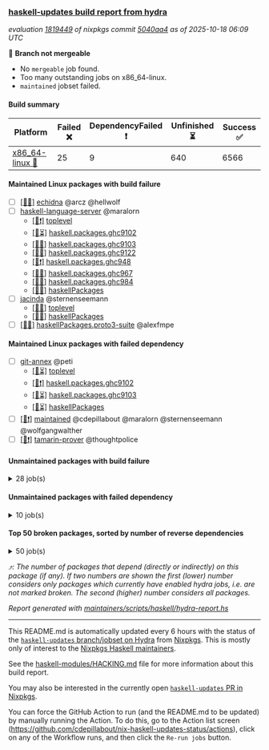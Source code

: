 ### [haskell-updates build report from hydra](https://hydra.nixos.org/jobset/nixpkgs/haskell-updates)
*evaluation [1819449](https://hydra.nixos.org/eval/1819449) of nixpkgs commit [5040aa4](https://github.com/NixOS/nixpkgs/commits/5040aa4e74a3354582c5efada012245b57407101) as of 2025-10-18 06:09 UTC*

🔴 **Branch not mergeable**
  * No `mergeable` job found.
  * Too many outstanding jobs on x86_64-linux.
  * `maintained` jobset failed.

#### Build summary

 | Platform | Failed ❌ | DependencyFailed ❗ | Unfinished ⏳ | Success ✅ | 
 | --- | --- | --- | --- | --- | 
 | [x86_64-linux 🐧](https://hydra.nixos.org/eval/1819449?filter=.x86_64-linux) | 25 | 9 | 640 | 6566 | 
#### Maintained Linux packages with build failure
- [ ] [[🐧❌]](https://hydra.nixos.org/build/310154526) [echidna](https://hydra.nixos.org/eval/1819449?filter=echidna) @arcz @hellwolf
- [ ] [haskell-language-server](https://hydra.nixos.org/eval/1819449?filter=haskell-language-server) @maralorn
  - [[🐧❗]](https://hydra.nixos.org/build/310154686) [toplevel](https://hydra.nixos.org/eval/1819449?filter=haskell-language-server)
  - [[🐧⏳]](https://hydra.nixos.org/build/310154653) [haskell.packages.ghc9102](https://hydra.nixos.org/eval/1819449?filter=haskell.packages.ghc9102.haskell-language-server)
  - [[🐧❌]](https://hydra.nixos.org/build/310154606) [haskell.packages.ghc9103](https://hydra.nixos.org/eval/1819449?filter=haskell.packages.ghc9103.haskell-language-server)
  - [[🐧❌]](https://hydra.nixos.org/build/310154849) [haskell.packages.ghc9122](https://hydra.nixos.org/eval/1819449?filter=haskell.packages.ghc9122.haskell-language-server)
  - [[🐧❗]](https://hydra.nixos.org/build/310154958) [haskell.packages.ghc948](https://hydra.nixos.org/eval/1819449?filter=haskell.packages.ghc948.haskell-language-server)
  - [[🐧❌]](https://hydra.nixos.org/build/310155631) [haskell.packages.ghc967](https://hydra.nixos.org/eval/1819449?filter=haskell.packages.ghc967.haskell-language-server)
  - [[🐧❌]](https://hydra.nixos.org/build/310155942) [haskell.packages.ghc984](https://hydra.nixos.org/eval/1819449?filter=haskell.packages.ghc984.haskell-language-server)
  - [[🐧❌]](https://hydra.nixos.org/build/310157709) [haskellPackages](https://hydra.nixos.org/eval/1819449?filter=haskellPackages.haskell-language-server)
- [ ] [jacinda](https://hydra.nixos.org/eval/1819449?filter=jacinda) @sternenseemann
  - [[🐧❌]](https://hydra.nixos.org/build/310161803) [toplevel](https://hydra.nixos.org/eval/1819449?filter=jacinda)
  - [[🐧✅]](https://hydra.nixos.org/build/310158377) [haskellPackages](https://hydra.nixos.org/eval/1819449?filter=haskellPackages.jacinda)
- [ ] [[🐧❌]](https://hydra.nixos.org/build/310159857) [haskellPackages.proto3-suite](https://hydra.nixos.org/eval/1819449?filter=haskellPackages.proto3-suite) @alexfmpe
#### Maintained Linux packages with failed dependency
- [ ] [git-annex](https://hydra.nixos.org/eval/1819449?filter=git-annex) @peti
  - [[🐧⏳]](https://hydra.nixos.org/build/310235616) [toplevel](https://hydra.nixos.org/eval/1819449?filter=git-annex)
  - [[🐧❗]](https://hydra.nixos.org/build/310235618) [haskell.packages.ghc9102](https://hydra.nixos.org/eval/1819449?filter=haskell.packages.ghc9102.git-annex)
  - [[🐧⏳]](https://hydra.nixos.org/build/310235617) [haskell.packages.ghc9103](https://hydra.nixos.org/eval/1819449?filter=haskell.packages.ghc9103.git-annex)
  - [[🐧⏳]](https://hydra.nixos.org/build/310235625) [haskellPackages](https://hydra.nixos.org/eval/1819449?filter=haskellPackages.git-annex)
- [ ] [[🐧❗]](https://hydra.nixos.org/build/310235719) [maintained](https://hydra.nixos.org/eval/1819449?filter=maintained) @cdepillabout @maralorn @sternenseemann @wolfgangwalther
- [ ] [[🐧❗]](https://hydra.nixos.org/build/310161933) [tamarin-prover](https://hydra.nixos.org/eval/1819449?filter=tamarin-prover) @thoughtpolice
#### Unmaintained packages with build failure
<details><summary>28 job(s) </summary>

- [ ] [[🐧❌]](https://hydra.nixos.org/build/310235656) [haskellPackages.hs-opentelemetry-instrumentation-wai](https://hydra.nixos.org/eval/1819449?filter=haskellPackages.hs-opentelemetry-instrumentation-wai)  ⤴️ 2 | 3
- [ ] [[🐧❌]](https://hydra.nixos.org/build/310156701) [haskellPackages.duckdb-ffi](https://hydra.nixos.org/eval/1819449?filter=haskellPackages.duckdb-ffi)  ⤴️ 1 | 1
- [ ] [[🐧❌]](https://hydra.nixos.org/build/310235651) [haskellPackages.hs-opentelemetry-instrumentation-conduit](https://hydra.nixos.org/eval/1819449?filter=haskellPackages.hs-opentelemetry-instrumentation-conduit)  ⤴️ 1 | 1
- [ ] [[🐧❌]](https://hydra.nixos.org/build/310235647) [haskellPackages.hs-opentelemetry-utils-exceptions](https://hydra.nixos.org/eval/1819449?filter=haskellPackages.hs-opentelemetry-utils-exceptions)  ⤴️ 1 | 1
- [ ] [[🐧❌]](https://hydra.nixos.org/build/310160933) [haskellPackages.temporal-sdk-core](https://hydra.nixos.org/eval/1819449?filter=haskellPackages.temporal-sdk-core)  ⤴️ 1 | 1
- [ ] [[🐧❌]](https://hydra.nixos.org/build/310155581) [haskellPackages.attic](https://hydra.nixos.org/eval/1819449?filter=haskellPackages.attic) 
- [ ] [[🐧❌]](https://hydra.nixos.org/build/310156049) [haskellPackages.cabal-matrix](https://hydra.nixos.org/eval/1819449?filter=haskellPackages.cabal-matrix) 
- [ ] [[🐧❌]](https://hydra.nixos.org/build/310156141) [haskellPackages.clickhouse-haskell](https://hydra.nixos.org/eval/1819449?filter=haskellPackages.clickhouse-haskell) 
- [ ] [[🐧❌]](https://hydra.nixos.org/build/310156138) [haskellPackages.cmark-gfm-lens](https://hydra.nixos.org/eval/1819449?filter=haskellPackages.cmark-gfm-lens) 
- [ ] [[🐧❌]](https://hydra.nixos.org/build/310156094) [haskellPackages.cmark-lens](https://hydra.nixos.org/eval/1819449?filter=haskellPackages.cmark-lens) 
- [ ] [[🐧❌]](https://hydra.nixos.org/build/310156458) [haskellPackages.data-reify-gadt](https://hydra.nixos.org/eval/1819449?filter=haskellPackages.data-reify-gadt) 
- [ ] [[🐧❌]](https://hydra.nixos.org/build/310156681) [haskellPackages.dprox](https://hydra.nixos.org/eval/1819449?filter=haskellPackages.dprox) 
- [ ] [[🐧❌]](https://hydra.nixos.org/build/310157204) [haskellPackages.gh](https://hydra.nixos.org/eval/1819449?filter=haskellPackages.gh) 
- [ ] [ghc-lib](https://hydra.nixos.org/eval/1819449?filter=ghc-lib) 
  - [[🐧⏳]](https://hydra.nixos.org/build/310154521) [haskell.packages.ghc9102](https://hydra.nixos.org/eval/1819449?filter=haskell.packages.ghc9102.ghc-lib)
  - [[🐧✅]](https://hydra.nixos.org/build/310154545) [haskell.packages.ghc9103](https://hydra.nixos.org/eval/1819449?filter=haskell.packages.ghc9103.ghc-lib)
  - [[🐧✅]](https://hydra.nixos.org/build/310154571) [haskell.packages.ghc9122](https://hydra.nixos.org/eval/1819449?filter=haskell.packages.ghc9122.ghc-lib)
  - [[🐧✅]](https://hydra.nixos.org/build/310154586) [haskell.packages.ghc948](https://hydra.nixos.org/eval/1819449?filter=haskell.packages.ghc948.ghc-lib)
  - [[🐧❌]](https://hydra.nixos.org/build/310154614) [haskell.packages.ghc967](https://hydra.nixos.org/eval/1819449?filter=haskell.packages.ghc967.ghc-lib)
  - [[🐧⏳]](https://hydra.nixos.org/build/310154640) [haskell.packages.ghc984](https://hydra.nixos.org/eval/1819449?filter=haskell.packages.ghc984.ghc-lib)
  - [[🐧✅]](https://hydra.nixos.org/build/310157209) [haskellPackages](https://hydra.nixos.org/eval/1819449?filter=haskellPackages.ghc-lib)
- [ ] [[🐧❌]](https://hydra.nixos.org/build/310157345) [haskellPackages.gl3w](https://hydra.nixos.org/eval/1819449?filter=haskellPackages.gl3w) 
- [ ] [[🐧❌]](https://hydra.nixos.org/build/310235641) [haskellPackages.hs-opentelemetry-exporter-handle](https://hydra.nixos.org/eval/1819449?filter=haskellPackages.hs-opentelemetry-exporter-handle) 
- [ ] [[🐧❌]](https://hydra.nixos.org/build/310235653) [haskellPackages.hs-opentelemetry-instrumentation-hspec](https://hydra.nixos.org/eval/1819449?filter=haskellPackages.hs-opentelemetry-instrumentation-hspec) 
- [ ] [[🐧❌]](https://hydra.nixos.org/build/310158641) [haskellPackages.linear-core-prototype](https://hydra.nixos.org/eval/1819449?filter=haskellPackages.linear-core-prototype) 
- [ ] [[🐧❌]](https://hydra.nixos.org/build/310158731) [haskellPackages.log](https://hydra.nixos.org/eval/1819449?filter=haskellPackages.log) 
- [ ] [[🐧❌]](https://hydra.nixos.org/build/310235669) [haskellPackages.pandoc-crossref](https://hydra.nixos.org/eval/1819449?filter=haskellPackages.pandoc-crossref) 
- [ ] [[🐧❌]](https://hydra.nixos.org/build/310160237) [haskellPackages.scotty-haxl](https://hydra.nixos.org/eval/1819449?filter=haskellPackages.scotty-haxl) 
</details>

#### Unmaintained packages with failed dependency
<details><summary>10 job(s) </summary>

- [ ] [[🐧❗]](https://hydra.nixos.org/build/310157053) [haskellPackages.foma](https://hydra.nixos.org/eval/1819449?filter=haskellPackages.foma) 
- [ ] [ghc-tags](https://hydra.nixos.org/eval/1819449?filter=ghc-tags) 
  - [[🐧✅]](https://hydra.nixos.org/build/310154565) [haskell.packages.ghc9102](https://hydra.nixos.org/eval/1819449?filter=haskell.packages.ghc9102.ghc-tags)
  - [[🐧✅]](https://hydra.nixos.org/build/310154551) [haskell.packages.ghc9103](https://hydra.nixos.org/eval/1819449?filter=haskell.packages.ghc9103.ghc-tags)
  - [[🐧✅]](https://hydra.nixos.org/build/310154596) [haskell.packages.ghc948](https://hydra.nixos.org/eval/1819449?filter=haskell.packages.ghc948.ghc-tags)
  - [[🐧❗]](https://hydra.nixos.org/build/310154643) [haskell.packages.ghc967](https://hydra.nixos.org/eval/1819449?filter=haskell.packages.ghc967.ghc-tags)
  - [[🐧✅]](https://hydra.nixos.org/build/310157226) [haskellPackages](https://hydra.nixos.org/eval/1819449?filter=haskellPackages.ghc-tags)
- [ ] [[🐧❗]](https://hydra.nixos.org/build/310157899) [haskellPackages.hmatrix-quadprogpp](https://hydra.nixos.org/eval/1819449?filter=haskellPackages.hmatrix-quadprogpp) 
- [ ] [[🐧❗]](https://hydra.nixos.org/build/310235655) [haskellPackages.hs-opentelemetry-instrumentation-cloudflare](https://hydra.nixos.org/eval/1819449?filter=haskellPackages.hs-opentelemetry-instrumentation-cloudflare) 
- [ ] [[🐧❗]](https://hydra.nixos.org/build/310235657) [haskellPackages.hs-opentelemetry-instrumentation-yesod](https://hydra.nixos.org/eval/1819449?filter=haskellPackages.hs-opentelemetry-instrumentation-yesod) 
</details>

#### Top 50 broken packages, sorted by number of reverse dependencies
<details><summary>50 job(s) </summary>

[haskell98](https://packdeps.haskellers.com/reverse/haskell98) ⤴️ 152  
[failure](https://packdeps.haskellers.com/reverse/failure) ⤴️ 72  
[enumerator](https://packdeps.haskellers.com/reverse/enumerator) ⤴️ 56  
[util](https://packdeps.haskellers.com/reverse/util) ⤴️ 49  
[derive](https://packdeps.haskellers.com/reverse/derive) ⤴️ 48  
[connection](https://packdeps.haskellers.com/reverse/connection) ⤴️ 47  
[fclabels](https://packdeps.haskellers.com/reverse/fclabels) ⤴️ 47  
[accelerate](https://packdeps.haskellers.com/reverse/accelerate) ⤴️ 42  
[syb-with-class](https://packdeps.haskellers.com/reverse/syb-with-class) ⤴️ 42  
[MonadCatchIO-transformers](https://packdeps.haskellers.com/reverse/MonadCatchIO-transformers) ⤴️ 41  
[TypeCompose](https://packdeps.haskellers.com/reverse/TypeCompose) ⤴️ 41  
[PrimitiveArray](https://packdeps.haskellers.com/reverse/PrimitiveArray) ⤴️ 35  
[crypto-random](https://packdeps.haskellers.com/reverse/crypto-random) ⤴️ 35  
[dual](https://packdeps.haskellers.com/reverse/dual) ⤴️ 32  
[hsp](https://packdeps.haskellers.com/reverse/hsp) ⤴️ 32  
[language-ecmascript](https://packdeps.haskellers.com/reverse/language-ecmascript) ⤴️ 31  
[hw-int](https://packdeps.haskellers.com/reverse/hw-int) ⤴️ 29  
[hw-string-parse](https://packdeps.haskellers.com/reverse/hw-string-parse) ⤴️ 29  
[iteratee](https://packdeps.haskellers.com/reverse/iteratee) ⤴️ 29  
[composite-base](https://packdeps.haskellers.com/reverse/composite-base) ⤴️ 28  
[hw-bits](https://packdeps.haskellers.com/reverse/hw-bits) ⤴️ 28  
[regexpr](https://packdeps.haskellers.com/reverse/regexpr) ⤴️ 27  
[text-format](https://packdeps.haskellers.com/reverse/text-format) ⤴️ 27  
[crypto-numbers](https://packdeps.haskellers.com/reverse/crypto-numbers) ⤴️ 25  
[either-unwrap](https://packdeps.haskellers.com/reverse/either-unwrap) ⤴️ 25  
[universum](https://packdeps.haskellers.com/reverse/universum) ⤴️ 25  
[bits-extra](https://packdeps.haskellers.com/reverse/bits-extra) ⤴️ 23  
[Crypto](https://packdeps.haskellers.com/reverse/Crypto) ⤴️ 22  
[crypto-pubkey](https://packdeps.haskellers.com/reverse/crypto-pubkey) ⤴️ 22  
[haskelldb](https://packdeps.haskellers.com/reverse/haskelldb) ⤴️ 22  
[wxdirect](https://packdeps.haskellers.com/reverse/wxdirect) ⤴️ 22  
[BiobaseTypes](https://packdeps.haskellers.com/reverse/BiobaseTypes) ⤴️ 21  
[alg](https://packdeps.haskellers.com/reverse/alg) ⤴️ 21  
[hw-rankselect-base](https://packdeps.haskellers.com/reverse/hw-rankselect-base) ⤴️ 21  
[libxml-sax](https://packdeps.haskellers.com/reverse/libxml-sax) ⤴️ 21  
[wxc](https://packdeps.haskellers.com/reverse/wxc) ⤴️ 21  
[biocore](https://packdeps.haskellers.com/reverse/biocore) ⤴️ 20  
[hw-excess](https://packdeps.haskellers.com/reverse/hw-excess) ⤴️ 20  
[wxcore](https://packdeps.haskellers.com/reverse/wxcore) ⤴️ 20  
[attoparsec-enumerator](https://packdeps.haskellers.com/reverse/attoparsec-enumerator) ⤴️ 19  
[cprng-aes](https://packdeps.haskellers.com/reverse/cprng-aes) ⤴️ 19  
[fay](https://packdeps.haskellers.com/reverse/fay) ⤴️ 19  
[hsx2hs](https://packdeps.haskellers.com/reverse/hsx2hs) ⤴️ 19  
[hw-balancedparens](https://packdeps.haskellers.com/reverse/hw-balancedparens) ⤴️ 19  
[ixset](https://packdeps.haskellers.com/reverse/ixset) ⤴️ 19  
[mmsyn2](https://packdeps.haskellers.com/reverse/mmsyn2) ⤴️ 19  
[wx](https://packdeps.haskellers.com/reverse/wx) ⤴️ 19  
[BiobaseENA](https://packdeps.haskellers.com/reverse/BiobaseENA) ⤴️ 18  
[asn1-data](https://packdeps.haskellers.com/reverse/asn1-data) ⤴️ 18  
[bytestring-show](https://packdeps.haskellers.com/reverse/bytestring-show) ⤴️ 18  
</details>


*⤴️: The number of packages that depend (directly or indirectly) on this package (if any). If two numbers are shown the first (lower) number considers only packages which currently have enabled hydra jobs, i.e. are not marked broken. The second (higher) number considers all packages.*

*Report generated with [maintainers/scripts/haskell/hydra-report.hs](https://github.com/NixOS/nixpkgs/blob/haskell-updates/maintainers/scripts/haskell/hydra-report.hs)*


----------------------------------------------------------------------

This README.md is automatically updated every 6 hours with the status of the
[`haskell-updates` branch/jobset on Hydra](https://hydra.nixos.org/jobset/nixpkgs/haskell-updates)
from [Nixpkgs](https://github.com/NixOS/nixpkgs).  This is mostly only of
interest to the [Nixpkgs Haskell maintainers](https://github.com/orgs/NixOS/teams/haskell).

See the
[haskell-modules/HACKING.md](https://github.com/NixOS/nixpkgs/blob/haskell-updates/pkgs/development/haskell-modules/HACKING.md)
file for more information about this build report.

You may also be interested in the currently open
[`haskell-updates` PR in Nixpkgs](https://github.com/nixos/nixpkgs/pulls?q=is%3Apr+is%3Aopen+head%3Ahaskell-updates).

You can force the GitHub Action to run (and the README.md to be updated) by
manually running the Action.  To do this, go to the Action list screen
(https://github.com/cdepillabout/nix-haskell-updates-status/actions),
click on any of the Workflow runs, and then click the `Re-run jobs` button.
